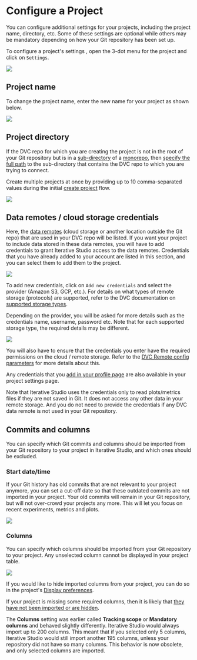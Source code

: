 # Configure a Project

You can configure additional settings for your projects, including the project
name, directory, etc. Some of these settings are optional while others may be
mandatory depending on how your Git repository has been set up.

To configure a project's settings , open the 3-dot menu for the project and
click on `Settings`.

![](https://static.iterative.ai/img/studio/project_open_settings.png)

## Project name

To change the project name, enter the new name for your project as shown below.

![](https://static.iterative.ai/img/studio/project_settings_view_name.png)

## Project directory

If the DVC repo for which you are creating the project is not in the root of
your Git repository but is in a [sub-directory](/doc/command-reference/init#initializing-dvc-in-subdirectories) of a
[monorepo](https://en.wikipedia.org/wiki/Monorepo), then
[specify the full path](/doc/studio/user-guide/experiments/configure-a-project#project-directory)
to the sub-directory that contains the DVC repo to which you are trying to
connect.

<admon type="note">

Create multiple projects at once by providing up to 10 comma-separated values
during the initial [create project] flow.

</admon>

![](https://static.iterative.ai/img/studio/project_settings_sub_directory.png)

[create project]:
  /doc/studio/user-guide/experiments/create-a-project#create-multiple-projects-from-a-single-git-repository

## Data remotes / cloud storage credentials

Here, the [data remotes](/doc/user-guide/data-management/remote-storage) (cloud
storage or another location outside the Git repo) that are used in your DVC repo
will be listed. If you want your project to include data stored in these data
remotes, you will have to add credentials to grant Iterative Studio access to
the data remotes. Credentials that you have already added to your account are
listed in this section, and you can select them to add them to the project.

![](https://static.iterative.ai/img/studio/view_settings_credentials.png)

To add new credentials, click on `Add new credentials` and select the provider
(Amazon S3, GCP, etc.). For details on what types of remote storage (protocols)
are supported, refer to the DVC documentation on [supported storage types].

Depending on the provider, you will be asked for more details such as the
credentials name, username, password etc. Note that for each supported storage
type, the required details may be different.

![](https://static.iterative.ai/img/studio/s3_remote_settings_v2.png)

You will also have to ensure that the credentials you enter have the required
permissions on the cloud / remote storage. Refer to the [DVC Remote config
parameters] for more details about this.

Any credentials that you
[add in your profile page](/doc/studio/user-guide/account-and-billing#cloud-credentials)
are also available in your project settings page.

Note that Iterative Studio uses the credentials only to read plots/metrics files
if they are not saved in Git. It does not access any other data in your remote
storage. And you do not need to provide the credentials if any DVC data remote
is not used in your Git repository.

[supported storage types]:
  /doc/user-guide/data-management/remote-storage#supported-storage-types
[dvc remote config parameters]:
  /doc/command-reference/remote/modify#available-parameters-per-storage-type

## Commits and columns

You can specify which Git commits and columns should be imported from your Git
repository to your project in Iterative Studio, and which ones should be
excluded.

### Start date/time

If your Git history has old commits that are not relevant to your project
anymore, you can set a cut-off date so that these outdated commits are not
imported in your project. Your old commits will remain in your Git repository,
but will not over-crowd your projects any more. This will let you focus on
recent experiments, metrics and plots.

![](https://static.iterative.ai/img/studio/project_settings_start_date_time.gif)

### Columns

You can specify which columns should be imported from your Git repository to
your project. Any unselected column cannot be displayed in your project table.

![](https://static.iterative.ai/img/studio/project_settings_columns.png)

If you would like to hide imported columns from your project, you can do so in
the project's [Display preferences].

If your project is missing some required columns, then it is likely that
[they have not been imported or are hidden](/doc/studio/user-guide/troubleshooting#project-does-not-contain-the-columns-that-i-want).

<admon type="warn">

The **Columns** setting was earlier called **Tracking scope** or **Mandatory
columns** and behaved slightly differently. Iterative Studio would always import
up to 200 columns. This meant that if you selected only 5 columns, Iterative
Studio would still import another 195 columns, unless your repository did not
have so many columns. This behavior is now obsolete, and only selected columns
are imported.

</admon>

[display preferences]:
  /doc/studio/user-guide/experiments/explore-ml-experiments#columns
